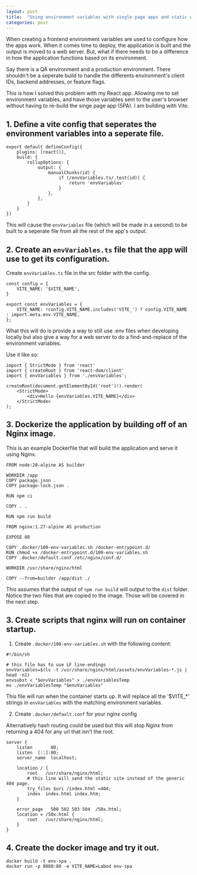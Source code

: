 ```yaml
---
layout: post
title:  "Using environment variables with single page apps and static websites"
categories: post
---
```


When creating a frontend environment variables are used to configure how the apps work. When it comes time to deploy, the application is built and the output is moved to a web server. But, what if there needs to be a difference in how the application functions based on its environment.

Say there is a QA environment and a production environment. There shouldn't be a seperate build to handle the differents environment's client IDs, backend addresses, or feature flags. 

This is how I solved this problem with my React app. Allowing me to set environment variables, and have those variables sent to the user's browser without having to re-build the singe page app (SPA).
I am building with Vite.

## 1. Define a vite config that seperates the environment variables into a seperate file.

```
export default defineConfig({
    plugins: [react()],
    build: {
        rollupOptions: {
            output: {
                manualChunks(id) {
                    if (/envVariables.ts/.test(id)) {
                        return 'envVariables'
                    }
                },
            },
        }
    }
})
```

This will cause the `envVariables` file (which will be made in a second) to be built to a seperate file from all the rest of the app's output.

## 2. Create an `envVariables.ts` file that the app will use to get its configuration.

Create `envVariables.ts` file in the src folder with the config.
```
const config = {
    VITE_NAME: '$VITE_NAME',
}

export const envVariables = {
    VITE_NAME: !config.VITE_NAME.includes('VITE_') ? config.VITE_NAME : import.meta.env.VITE_NAME,
};
```

What this will do is provide a way to still use .env files when developing locally but also give a way for a web server to do a find-and-replace of the environment variables.

Use it like so:

```
import { StrictMode } from 'react'
import { createRoot } from 'react-dom/client'
import { envVariables } from './envVariables';

createRoot(document.getElementById('root')!).render(
    <StrictMode>
        <div>Hello {envVariables.VITE_NAME}</div>
    </StrictMode>
);
```

## 3. Dockerize the application by building off of an Nginx image.

This is an example Dockerfile that will build the application and serve it using Nginx.

```
FROM node:20-alpine AS builder

WORKDIR /app
COPY package.json .
COPY package-lock.json .

RUN npm ci

COPY . .

RUN npm run build

FROM nginx:1.27-alpine AS production

EXPOSE 80

COPY .docker/100-env-variables.sh /docker-entrypoint.d/
RUN chmod +x /docker-entrypoint.d/100-env-variables.sh
COPY .docker/default.conf /etc/nginx/conf.d/

WORKDIR /usr/share/nginx/html

COPY --from=builder /app/dist ./
```

This assumes that the output of `npm run build` will output to the `dist` folder.
Notice the two files that are copied to the image. Those will be covered in the next step.

## 3. Create scripts that nginx will run on container startup.

1. Create `.docker/100-env-variables.sh` with the following content:

```
#!/bin/sh

# this file has to use LF line-endings
envVariables=$(ls -t /usr/share/nginx/html/assets/envVariables-*.js | head -n1)
envsubst < "$envVariables" > ./envVariablesTemp
mv ./envVariablesTemp "$envVariables"
```

This file will run when the container starts up. It will replace all the '$VITE_*' strings in `envVariables` with the matching environment variables. 

2. Create `.docker/default.conf` for your nginx config

Alternatively hash routing could be used but this will stop Nginx from returning a 404 for any url that isn't the root.

```
server {
    listen       80;
    listen  [::]:80;
    server_name  localhost;

    location / {
        root   /usr/share/nginx/html;
        # this line will send the static site instead of the generic 404 page.
        try_files $uri /index.html =404;
        index  index.html index.htm;
    }

    error_page   500 502 503 504  /50x.html;
    location = /50x.html {
        root   /usr/share/nginx/html;
    }
}
```

## 4. Create the docker image and try it out.

`docker build -t env-spa .`\
`docker run -p 8080:80 -e VITE_NAME=Labod env-spa`